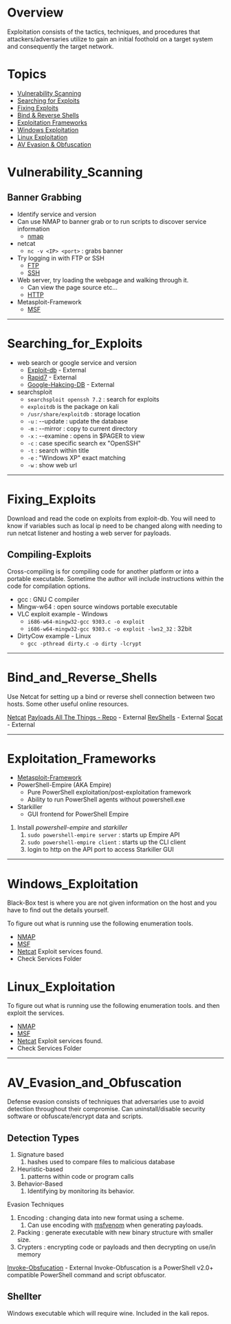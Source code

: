 # Overview
Exploitation consists of the tactics, techniques, and procedures that attackers/adversaries utilize to gain an initial foothold on a target system and consequently the target network.

# Topics
- [Vulnerability Scanning](#Vulnerability_Scanning)
- [Searching for Exploits](#Searching_for_Exploits)
- [Fixing Exploits](#Fixing_Exploits)
- [Bind & Reverse Shells](#Bind_and_Reverse_Shells)
- [Exploitation Frameworks](#Exploitation_Frameworks)
- [Windows Exploitation](#Windows_Exploitation)
- [Linux Exploitation](#Linux_Exploitation)
- [AV Evasion & Obfuscation](#AV_Evasion_and_Obfuscation)

# Vulnerability_Scanning
## Banner Grabbing
- Identify service and version
- Can use NMAP to banner grab or to run scripts to discover service information
	- [nmap](../../Tools/NMAP.md)
- netcat
	- `nc -v <IP> <port>` : grabs banner
- Try logging in with FTP or SSH
	- [FTP](../../Services/FTP.md)
	- [SSH](../../Services/SSH.md)
- Web server, try loading the webpage and walking through it.
	- Can view the page source etc...
	- [HTTP](../../Services/HTTP.md)
- Metasploit-Framework
	- [MSF](../../Tools/MSF.md)

---

# Searching_for_Exploits
- web search or google service and version
	- [Exploit-db](https://www.exploit-db.com) - External
	- [Rapid7](https://www.rapid7.com/db/) - External
	- [Google-Hakcing-DB](https://www.exploit-db.com/google-hacking-database) - External
- searchsploit
	- `searchsploit openssh 7.2` : search for exploits
	- `exploitdb` is the package on kali
	- `/usr/share/exploitdb` : storage location
	- `-u` : --update : update the database
	- `-m` : --mirror : copy to current directory
	- `-x` : --examine : opens in $PAGER to view
	- `-c` : case specific search ex "OpenSSH"
	- `-t` : search within title
	- `-e` : "Windows XP" exact matching
	- `-w` : show web url

---

# Fixing_Exploits
Download and read the code on exploits from exploit-db. You will need to know if variables such as local ip need to be changed along with needing to run netcat listener and hosting a web server for payloads.
## Compiling-Exploits
Cross-compiling is for compiling code for another platform or into a portable executable. Sometime the author will include instructions within the code for compilation options.
- gcc : GNU C compiler
- Mingw-w64 : open source windows portable executable
- VLC exploit example - Windows
	- `i686-w64-mingw32-gcc 9303.c -o exploit`
	- `i686-w64-mingw32-gcc 9303.c -o exploit -lws2_32` : 32bit
- DirtyCow example - Linux
	- `gcc -pthread dirty.c -o dirty -lcrypt` 

---

# Bind_and_Reverse_Shells
Use Netcat for setting up a bind or reverse shell connection between two hosts. Some other useful online resources.

[Netcat](../../Tools/Netcat.md)
[Payloads All The Things - Repo](https://github.com/swisskyrepo/PayloadsAllTheThings) - External
[RevShells](https://www.revshells.com/) - External
[Socat](https://linux.die.net/man/1/socat) - External

---

# Exploitation_Frameworks
- [Metasploit-Framework](../../Tools/MSF.md)
- PowerShell-Empire (AKA Empire)
	- Pure PowerShell exploitation/post-exploitation framework
	- Ability to run PowerShell agents without powershell.exe
- Starkiller
	- GUI frontend for PowerShell Empire

1. Install *powershell-empire* and *starkiller*
	1. `sudo powershell-empire server` : starts up Empire API
	2. `sudo powershell-empire client` : starts up the CLI client
	3. login to http on the API port to access Starkiller GUI

---

# Windows_Exploitation
Black-Box test is where you are not given information on the host and you have to find out the details yourself. 

To figure out what is running use the following enumeration tools.
- [NMAP](../../Tools/NMAP.md)
- [MSF](../../Tools/MSF.md)
- [Netcat](../../Tools/Netcat.md)
Exploit services found.
- Check Services Folder

# Linux_Exploitation
To figure out what is running use the following enumeration tools. and then exploit the services.
- [NMAP](../../Tools/NMAP.md)
- [MSF](../../Tools/MSF.md)
- [Netcat](../../Tools/Netcat.md)
Exploit services found.
- Check Services Folder

---

# AV_Evasion_and_Obfuscation
Defense evasion consists of techniques that adversaries use to avoid detection throughout their compromise. Can uninstall/disable security software or obfuscate/encrypt data and scripts. 

## Detection Types
1. Signature based
	1. hashes used to compare files to malicious database
2. Heuristic-based
	1. patterns within code or program calls
3. Behavior-Based
	1. Identifying by monitoring its behavior.

Evasion Techniques
1. Encoding : changing data into new format using a scheme. 
	1. Can use encoding with [msfvenom](../../Tools/MSF.md#Encoding_Payloads) when generating payloads.
2. Packing : generate executable with new binary structure with smaller size.
3. Crypters : encrypting code or payloads and then decrypting on use/in memory

[Invoke-Obsfucation](https://github.com/danielbohannon/Invoke-Obfuscation) - External
Invoke-Obfuscation is a PowerShell v2.0+ compatible PowerShell command and script obfuscator.

## Shellter
Windows executable which will require wine. Included in the kali repos. 

